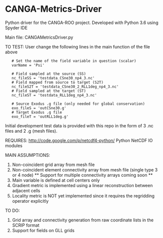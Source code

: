 # CANGA-Metrics-Driver
Python driver for the CANGA-ROO project. Developed with Python 3.6 using Spyder IDE

Main file: CANGAMetricsDriver.py

TO TEST: User change the following lines in the main function of the file above

       # Set the name of the field variable in question (scalar)
       varName = 'Psi'
       
       # Field sampled at the source (SS)
       nc_fileSS = 'testdata_CSne30_np4_3.nc'
       # Field mapped from source to target (S2T)
       nc_fileS2T = 'testdata_CSne30_2_RLL1deg_np4_3.nc'
       # Field sampled at the target (ST)
       nc_fileST = 'testdata_RLL1deg_np4_3.nc'
       
       # Source Exodus .g file (only needed for global conservation)
       exo_fileS = 'outCSne30.g'
       # Target Exodus .g file
       exo_fileT = 'outRLL1deg.g'

Initial development test data is provided with this repo in the form of 3 .nc files and 2 .g (mesh files).

REQUIRES: http://code.google.com/p/netcdf4-python/ Python NetCDF IO modules

MAIN ASSUMPTIONS:
1) Non-coincident grid array from mesh file
2) Non-coincident element connectivity array from mesh file (single type 3 or 4 node)
    ** Support for multiple connectivity arrays coming soon **
3) Main variable is defined at cell centers only
4) Gradient metric is implemented using a linear reconstruction between adjacent cells
5) Locality metric is NOT yet implemented since it requires the regridding operator explicitly

TO DO:
1) Grid array and connectivity generation from raw coordinate lists in the SCRIP format
2) Support for fields on GLL grids
